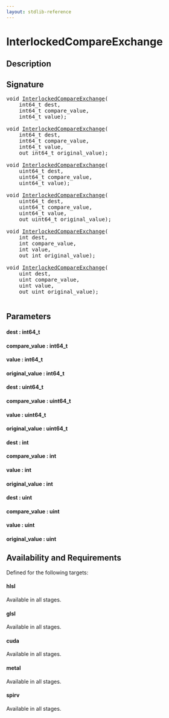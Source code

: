 ```yaml
---
layout: stdlib-reference
---
```


# InterlockedCompareExchange

## Description





## Signature 

<pre>
<span class="code_keyword">void</span> <a href="/stdlib-reference/global-decls/InterlockedCompareExchange">InterlockedCompareExchange</a>(
    int64_t <span class='code_param'>dest</span>,
    int64_t <span class='code_param'>compare_value</span>,
    int64_t <span class='code_param'>value</span>);

<span class="code_keyword">void</span> <a href="/stdlib-reference/global-decls/InterlockedCompareExchange">InterlockedCompareExchange</a>(
    int64_t <span class='code_param'>dest</span>,
    int64_t <span class='code_param'>compare_value</span>,
    int64_t <span class='code_param'>value</span>,
    <span class="code_keyword">out</span> int64_t <span class='code_param'>original_value</span>);

<span class="code_keyword">void</span> <a href="/stdlib-reference/global-decls/InterlockedCompareExchange">InterlockedCompareExchange</a>(
    uint64_t <span class='code_param'>dest</span>,
    uint64_t <span class='code_param'>compare_value</span>,
    uint64_t <span class='code_param'>value</span>);

<span class="code_keyword">void</span> <a href="/stdlib-reference/global-decls/InterlockedCompareExchange">InterlockedCompareExchange</a>(
    uint64_t <span class='code_param'>dest</span>,
    uint64_t <span class='code_param'>compare_value</span>,
    uint64_t <span class='code_param'>value</span>,
    <span class="code_keyword">out</span> uint64_t <span class='code_param'>original_value</span>);

<span class="code_keyword">void</span> <a href="/stdlib-reference/global-decls/InterlockedCompareExchange">InterlockedCompareExchange</a>(
    <span class="code_keyword">int</span> <span class='code_param'>dest</span>,
    <span class="code_keyword">int</span> <span class='code_param'>compare_value</span>,
    <span class="code_keyword">int</span> <span class='code_param'>value</span>,
    <span class="code_keyword">out</span> <span class="code_keyword">int</span> <span class='code_param'>original_value</span>);

<span class="code_keyword">void</span> <a href="/stdlib-reference/global-decls/InterlockedCompareExchange">InterlockedCompareExchange</a>(
    <span class="code_keyword">uint</span> <span class='code_param'>dest</span>,
    <span class="code_keyword">uint</span> <span class='code_param'>compare_value</span>,
    <span class="code_keyword">uint</span> <span class='code_param'>value</span>,
    <span class="code_keyword">out</span> <span class="code_keyword">uint</span> <span class='code_param'>original_value</span>);

</pre>

## Parameters

#### dest : int64\_t
#### compare\_value : int64\_t
#### value : int64\_t
#### original\_value : int64\_t
#### dest : uint64\_t
#### compare\_value : uint64\_t
#### value : uint64\_t
#### original\_value : uint64\_t
#### dest : int
#### compare\_value : int
#### value : int
#### original\_value : int
#### dest : uint
#### compare\_value : uint
#### value : uint
#### original\_value : uint

## Availability and Requirements

Defined for the following targets:

#### hlsl
Available in all stages.

#### glsl
Available in all stages.

#### cuda
Available in all stages.

#### metal
Available in all stages.

#### spirv
Available in all stages.



